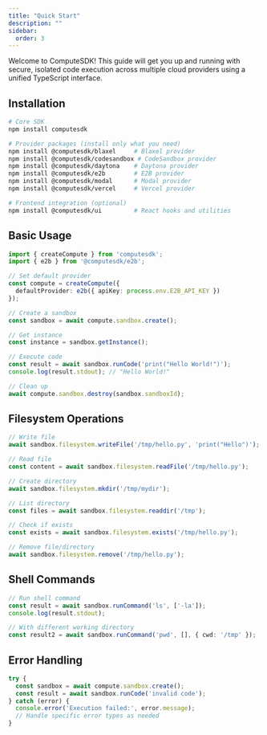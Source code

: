 ```yaml
---
title: "Quick Start"
description: ""
sidebar:
  order: 3
---
```


Welcome to ComputeSDK! This guide will get you up and running with secure, isolated code execution across multiple cloud providers using a unified TypeScript interface.

## Installation

```bash
# Core SDK
npm install computesdk

# Provider packages (install only what you need)
npm install @computesdk/blaxel     # Blaxel provider
npm install @computesdk/codesandbox # CodeSandbox provider
npm install @computesdk/daytona    # Daytona provider
npm install @computesdk/e2b        # E2B provider
npm install @computesdk/modal      # Modal provider
npm install @computesdk/vercel     # Vercel provider  

# Frontend integration (optional)
npm install @computesdk/ui         # React hooks and utilities
```

## Basic Usage

```typescript
import { createCompute } from 'computesdk';
import { e2b } from '@computesdk/e2b';

// Set default provider
const compute = createCompute({ 
  defaultProvider: e2b({ apiKey: process.env.E2B_API_KEY }) 
});

// Create a sandbox
const sandbox = await compute.sandbox.create();

// Get instance
const instance = sandbox.getInstance();

// Execute code
const result = await sandbox.runCode('print("Hello World!")');
console.log(result.stdout); // "Hello World!"

// Clean up
await compute.sandbox.destroy(sandbox.sandboxId);
```


## Filesystem Operations

```typescript
// Write file
await sandbox.filesystem.writeFile('/tmp/hello.py', 'print("Hello")');

// Read file
const content = await sandbox.filesystem.readFile('/tmp/hello.py');

// Create directory
await sandbox.filesystem.mkdir('/tmp/mydir');

// List directory
const files = await sandbox.filesystem.readdir('/tmp');

// Check if exists
const exists = await sandbox.filesystem.exists('/tmp/hello.py');

// Remove file/directory
await sandbox.filesystem.remove('/tmp/hello.py');
```

## Shell Commands

```typescript
// Run shell command
const result = await sandbox.runCommand('ls', ['-la']);
console.log(result.stdout);

// With different working directory
const result2 = await sandbox.runCommand('pwd', [], { cwd: '/tmp' });
```

## Error Handling

```typescript
try {
  const sandbox = await compute.sandbox.create();
  const result = await sandbox.runCode('invalid code');
} catch (error) {
  console.error('Execution failed:', error.message);
  // Handle specific error types as needed
}
```